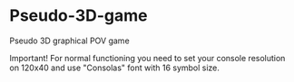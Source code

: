 # Pseudo-3D-game
Pseudo 3D graphical POV game

Important!
For normal functioning you need to set your console resolution on 120x40 and use "Consolas" font with 16 symbol size.

